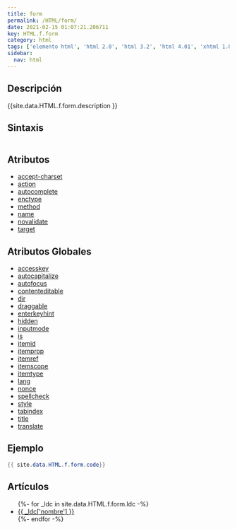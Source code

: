 ```yaml
---
title: form
permalink: /HTML/form/
date: 2021-02-15 01:07:21.206711
key: HTML.f.form
category: html
tags: ['elemento html', 'html 2.0', 'html 3.2', 'html 4.01', 'xhtml 1.0', 'xhtml 1.1', 'html 5', 'html 5.1', 'html 5.2']
sidebar: 
  nav: html
---
```


## Descripción
{{site.data.HTML.f.form.description }}

## Sintaxis
~~~html
~~~

## Atributos
* [accept-charset](/HTML/form/accept-charset/)
* [action](/HTML/form/action/)
* [autocomplete](/HTML/form/autocomplete/)
* [enctype](/HTML/form/enctype/)
* [method](/HTML/form/method/)
* [name](/HTML/form/name/)
* [novalidate](/HTML/form/novalidate/)
* [target](/HTML/form/target/)

## Atributos Globales
* [accesskey](/HTML/accesskey/)
* [autocapitalize](/HTML/autocapitalize/)
* [autofocus](/HTML/autofocus/)
* [contenteditable](/HTML/contenteditable/)
* [dir](/HTML/dir/)
* [draggable](/HTML/draggable/)
* [enterkeyhint](/HTML/enterkeyhint/)
* [hidden](/HTML/hidden/)
* [inputmode](/HTML/inputmode/)
* [is](/HTML/is/)
* [itemid](/HTML/itemid/)
* [itemprop](/HTML/itemprop/)
* [itemref](/HTML/itemref/)
* [itemscope](/HTML/itemscope/)
* [itemtype](/HTML/itemtype/)
* [lang](/HTML/lang/)
* [nonce](/HTML/nonce/)
* [spellcheck](/HTML/spellcheck/)
* [style](/HTML/style/)
* [tabindex](/HTML/tabindex/)
* [title](/HTML/title/)
* [translate](/HTML/translate/)

## Ejemplo
~~~java
{{ site.data.HTML.f.form.code}}
~~~

## Artículos
<ul>
{%- for _ldc in site.data.HTML.f.form.ldc -%}
   <li>
       <a href="{{_ldc['url'] }}">{{ _ldc['nombre'] }}</a>
   </li>
{%- endfor -%}
</ul>
